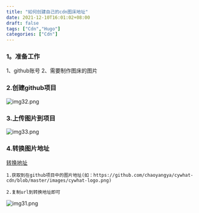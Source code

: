 ```yaml
---
title: "如何创建自己的cdn图床地址"
date: 2021-12-10T16:01:02+08:00
draft: false
tags: ["Cdn","Hugo"]
categories: ["Cdn"]
---
```


### 1。准备工作
1、github账号
2、需要制作图床的图片

### 2.创建github项目
![img32.png](/img/img32.png)

### 3.上传图片到项目
![img33.png](/img/img33.png)


### 4.转换图片地址
[转换地址](https://www.jsdelivr.com/github)
```text
1.获取到在github项目中的图片地址(如：https://github.com/chaoyangya/cywhat-cdn/blob/master/images/cywhat-logo.png)

2.复制url到转换地址即可
```
![img31.png](/img/img31.png)